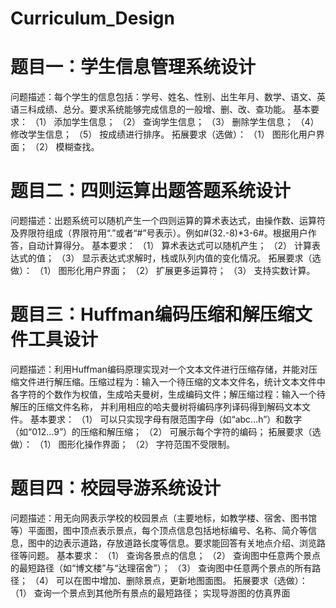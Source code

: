 # Curriculum_Design
# 题目一：学生信息管理系统设计
问题描述：每个学生的信息包括：学号、姓名、性别、出生年月、数学、语文、英语三科成绩、总分。要求系统能够完成信息的一般增、删、改、查功能。
基本要求：
（1） 添加学生信息；
（2） 查询学生信息；
（3） 删除学生信息；
（4） 修改学生信息；
（5） 按成绩进行排序。
拓展要求（选做）：
（1） 图形化用户界面；
（2） 模糊查找。

# 题目二：四则运算出题答题系统设计
问题描述：出题系统可以随机产生一个四则运算的算术表达式，由操作数、运算符及界限符组成（界限符用“.”或者“#”号表示）。例如#(32.-8)*3-6#。根据用户作答，自动计算得分。
基本要求：
（1） 算术表达式可以随机产生；
（2） 计算表达式的值；
（3） 显示表达式求解时，栈或队列内值的变化情况。
拓展要求（选做）：
（1） 图形化用户界面；
（2） 扩展更多运算符；
（3） 支持实数计算。

# 题目三：Huffman编码压缩和解压缩文件工具设计
问题描述：利用Huffman编码原理实现对一个文本文件进行压缩存储，并能对压缩文件进行解压缩。压缩过程为：输入一个待压缩的文本文件名，统计文本文件中各字符的个数作为权值，生成哈夫曼树，生成编码文件；解压缩过程：输入一个待解压的压缩文件名称， 并利用相应的哈夫曼树将编码序列译码得到解码文本文件。
基本要求：
（1） 可以只实现字母有限范围字母（如“abc…h”）和数字（如“012…9”）的压缩和解压缩；
（2） 可展示每个字符的编码；
拓展要求（选做）：
（1） 图形化操作界面；
（2） 字符范围不受限制。
# 题目四：校园导游系统设计
问题描述：用无向网表示学校的校园景点（主要地标，如教学楼、宿舍、图书馆等）平面图，图中顶点表示景点，每个顶点信息包括地标编号、名称、简介等信息，图中的边表示道路，存放道路长度等信息。要求能回答有关地点介绍、浏览路径等问题。
基本要求：
（1） 查询各景点的信息；
（2） 查询图中任意两个景点的最短路径（如“博文楼”与“达理宿舍”）；
（3） 查询图中任意两个景点的所有路径；
（4） 可以在图中增加、删除景点，更新地图面图。
拓展要求（选做）：
（1） 查询一个景点到其他所有景点的最短路径；
      实现导游图的仿真界面
